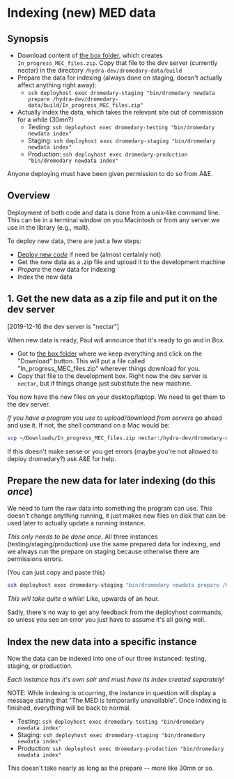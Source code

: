 # Indexing (new) MED data

## Synopsis

* Download content of [the box folder](https://umich.box.com/s/ah2imm5webu32to343p2n6xur828zi5w),
which creates `In_progress_MEC_files.zip`. Copy that file to the dev server (currently
nectar) in the directory `/hydra-dev/dromedary-data/build`
* Prepare the data for indexing (always done on staging, doesn't actually affect anything right away):
  * `ssh deployhost exec dromedary-staging "bin/dromedary newdata prepare /hydra-dev/dromedary-data/build/In_progress_MEC_files.zip"`
* Actually index the data, which takes the relevant site out of commission for a while (30mn?)
  * Testing: `ssh deployhost exec dromedary-testing "bin/dromedary newdata index"`
  * Staging: `ssh deployhost exec dromedary-staging "bin/dromedary newdata index"`
  * Production:  `ssh deployhost exec dromedary-production "bin/dromedary newdata index"`
  
Anyone deploying must have been given permission to do so from A&E.

## Overview

Deployment of both code and data is done from a unix-like command line. This can
be in a terminal window on you Macintosh or from any server we use in the
library (e.g., malt).

To deploy new data, there are just a few steps:

* [Deploy new _code_](docs/deploying.md) if need be (almost certainly not)
* Get the new data as a .zip file and upload it to the development machine
* _Prepare_ the new data for indexing
* _Index_ the new data

## 1. Get the new data as a zip file and put it on the dev server

[2019-12-16 the dev server is "nectar"]

When new data is ready, Paul will announce that it's ready to go
and in Box.

* Got to [the box folder](https://umich.box.com/s/ah2imm5webu32to343p2n6xur828zi5w) 
where we keep everything and click on the "Download" button. This will put a 
file called "In_progress_MEC_files.zip" wherever things download for you.
* Copy that file to the development box. Right now the dev server is `nectar`,
but if things change just substitute the new machine.

You now have the new files on your desktop/laptop. We need to get them
to the dev server. 

_If you have a program you use to upload/download from servers_ go ahead
and use it. If not, the shell command on a Mac would be:

```bash
scp ~/Downloads/In_progress_MEC_files.zip nectar:/hydra-dev/dromedary-data/build
```

If this doesn't make sense or you get errors (maybe you're not allowed to
deploy dromedary?) ask A&E for help.

## Prepare the new data for later indexing (do this *once*)

We need to turn the raw data into something the program can use. This 
doesn't change anything running, it just makes new files on disk
that can be used later to actually update a running instance.

_This only needs to be done once_. All three instances 
(testing/staging/production) use the same prepared data for indexing,
and we always run the prepare on staging because otherwise there
are permissions errors.

(You can just copy and paste this)

```bash
ssh deployhost exec dromedary-staging "bin/dromedary newdata prepare /hydra-dev/dromedary-data/build/In_progress_MEC_files.zip"
```

_This will take quite a while_! Like, upwards of an hour.

Sadly, there's no way to get any feedback from the deployhost commands, so
unless you see an error you just have to assume it's all
going well.

## Index the new data into a specific instance

Now the data can be indexed into one of our three instanced: testing, staging,
or production.

_Each instance has it's own solr and must have its index created separately_!

NOTE: While indexing is occurring, the instance in question will display a message stating that 
"The MED is temporarily unavailable". Once indexing is finished, everything 
will be back to normal.

  * Testing: `ssh deployhost exec dromedary-testing "bin/dromedary newdata index"`
  * Staging: `ssh deployhost exec dromedary-staging "bin/dromedary newdata index"`
  * Production:  `ssh deployhost exec dromedary-production "bin/dromedary newdata index"`

This doesn't take nearly as long as the prepare -- more like 30mn or so. 



